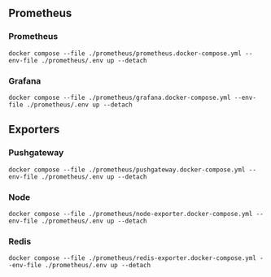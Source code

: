 ## Prometheus

### Prometheus

```
docker compose --file ./prometheus/prometheus.docker-compose.yml --env-file ./prometheus/.env up --detach
```

### Grafana

```
docker compose --file ./prometheus/grafana.docker-compose.yml --env-file ./prometheus/.env up --detach
```

## Exporters

### Pushgateway

```
docker compose --file ./prometheus/pushgateway.docker-compose.yml --env-file ./prometheus/.env up --detach
```

### Node

```
docker compose --file ./prometheus/node-exporter.docker-compose.yml --env-file ./prometheus/.env up --detach
```

### Redis

```
docker compose --file ./prometheus/redis-exporter.docker-compose.yml --env-file ./prometheus/.env up --detach
```
